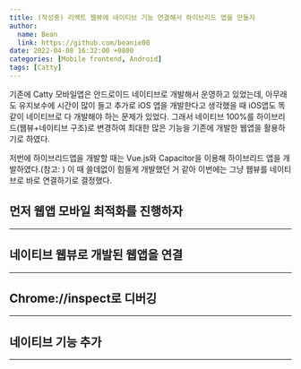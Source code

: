```yaml
---
title: (작성중) 리액트 웹뷰에 네이티브 기능 연결해서 하이브리드 앱을 만들자
author:
  name: Bean
  link: https://github.com/beanie00
date: 2022-04-08 16:32:00 +0800
categories: [Mobile frontend, Android]
tags: [Catty]
---
```


기존에 Catty 모바일앱은 안드로이드 네이티브로 개발해서 운영하고 있었는데, 아무래도 유지보수에 시간이 많이 들고 추가로 iOS 앱을 개발한다고 생각했을 때 iOS앱도 똑같이 네이티브로 다 개발해야 하는 문제가 있었다. 그래서 네이티브 100%를 하이브리드(웹뷰+네이티브 구조)로 변경하여 최대한 많은 기능을 기존에 개발한 웹앱을 활용하기로 하였다.

저번에 하이브리드앱을 개발할 때는 Vue.js와 Capacitor을 이용해 하이브리드 앱을 개발하였다.(참고: ) 이 때 쓸데없이 힘들게 개발했던 거 같아 이번에는 그냥 웹뷰를 네이티브로 바로 연결하기로 결정했다.

## 먼저 웹앱 모바일 최적화를 진행하자
---

## 네이티브 웹뷰로 개발된 웹앱을 연결
---

## Chrome://inspect로 디버깅
---

## 네이티브 기능 추가
---